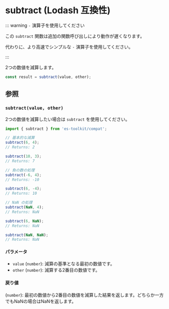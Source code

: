# subtract (Lodash 互換性)

::: warning `-` 演算子を使用してください

この `subtract` 関数は追加の関数呼び出しにより動作が遅くなります。

代わりに、より高速でシンプルな `-` 演算子を使用してください。

:::

2つの数値を減算します。

```typescript
const result = subtract(value, other);
```

## 参照

### `subtract(value, other)`

2つの数値を減算したい場合は `subtract` を使用してください。

```typescript
import { subtract } from 'es-toolkit/compat';

// 基本的な減算
subtract(6, 4);
// Returns: 2

subtract(10, 3);
// Returns: 7

// 負の数の処理
subtract(-6, 4);
// Returns: -10

subtract(6, -4);
// Returns: 10

// NaN の処理
subtract(NaN, 4);
// Returns: NaN

subtract(6, NaN);
// Returns: NaN

subtract(NaN, NaN);
// Returns: NaN
```

#### パラメータ

- `value` (`number`): 減算の基準となる最初の数値です。
- `other` (`number`): 減算する2番目の数値です。

#### 戻り値

(`number`): 最初の数値から2番目の数値を減算した結果を返します。どちらか一方でもNaNの場合はNaNを返します。
